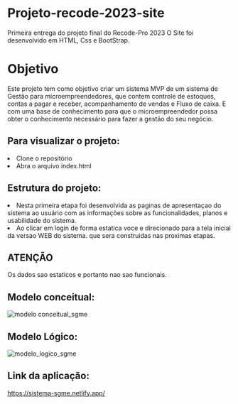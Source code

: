 # Projeto-recode-2023-site
Primeira entrega do projeto final do Recode-Pro 2023
O Site foi desenvolvido em HTML, Css e BootStrap. 
# Objetivo
Este projeto tem como objetivo criar um sistema MVP de um sistema de Gestão para microempreendedores, que contem controle de estoques, contas a pagar e receber, acompanhamento de vendas e Fluxo de caixa.
E com uma base de conhecimento para que o microempreendedor possa obter o conhecimento necessário para fazer a gestão do seu negócio.

## Para visualizar o projeto:
<li>Clone o repositório
<li> Abra o arquivo index.html

## Estrutura do projeto:
<li> Nesta primeira etapa foi desenvolvida as paginas de apresentaçao do sistema ao usuário com as informações sobre as funcionalidades, planos e usabilidade do sistema.
<li>Ao clicar em login de forma estatica voce e direcionado para a tela inicial da versao WEB do sistema. que sera construidas nas proximas etapas.

<h2>ATENÇÃO</h2>
<p>Os dados sao estaticos e portanto nao sao funcionais.</p>

## Modelo conceitual: 

![modelo conceitual_sgme](https://github.com/Squad036/projeto-recode-2023-site/assets/141844533/28ba43e8-f6d3-45ab-93a4-0e3bb7f53445)



## Modelo Lógico: 

![modelo_logico_sgme](https://github.com/Squad036/projeto-recode-2023-site/assets/141844533/554fc916-36da-49e1-9094-619b73698ef5)

## Link da aplicação: 

https://sistema-sgme.netlify.app/
